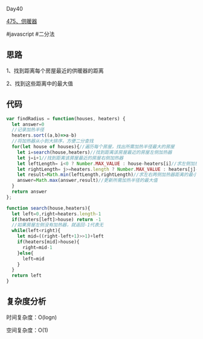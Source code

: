 Day40

[475、供暖器](https://leetcode.cn/problems/heaters/)

#javascript #二分法
## 思路
1、找到距离每个房屋最近的供暖器的距离

2、找到这些距离中的最大值

## 代码
```javascript
var findRadius = function(houses, heaters) {
  let answer=0
  //记录加热半径
  heaters.sort((a,b)=>a-b)
  //将加热器从小到大排序，方便二分查找
  for(let house of houses){//遍历每个房屋，找出所需加热半径最大的房屋
    let i=search(house,heaters)//找到距离该房屋最近的房屋左侧加热器
    let j=i+1//找到距离该房屋最近的房屋右侧加热器
    let leftLength= i<0 ? Number.MAX_VALUE : house-heaters[i]//求左侧加热器的距离
    let rightLength= j>=heaters.length ? Number.MAX_VALUE : heaters[j]-house//求右侧加热器的距离
    let result=Math.min(leftLength,rightLength)//求左右两侧加热器距离的最小值
    answer=Math.max(answer,result)//更新所需加热半径的最大值
  }
  return answer
};

function search(house,heaters){
  let left=0,right=heaters.length-1
  if(heaters[left]>house) return -1
  //如果房屋左侧没有加热器，就返回-1代表无
  while(left<right){
    let mid=((right-left+1)>>1)+left
    if(heaters[mid]>house){
      right=mid-1
    }else{
      left=mid
    }
  }
  return left
}
```
## 复杂度分析
时间复杂度：O(logn)

空间复杂度：O(1)
